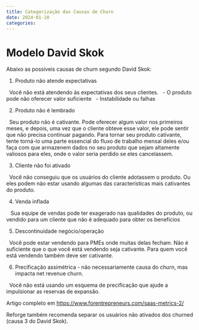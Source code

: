```yaml
---
title: Categorização das Causas de Churn
date: 2024-01-10
categories:
---
```


# Modelo David Skok

Abaixo as possíveis causas de churn segundo David Skok:

1) Produto não atende expectativas

  Você não está atendendo às expectativas dos seus clientes.
  - O produto pode não oferecer valor suficiente
  - Instabilidade ou falhas

2) Produto não é lembrado

  Seu produto não é cativante. Pode oferecer algum valor nos primeiros meses, e depois, uma vez que o cliente obteve esse valor, ele pode sentir que não precisa continuar pagando. Para tornar seu produto cativante, tente torná-lo uma parte essencial do fluxo de trabalho mensal deles e/ou faça com que armazenem dados no seu produto que sejam altamente valiosos para eles, onde o valor seria perdido se eles cancelassem.

3) Cliente não foi ativado

  Você não conseguiu que os usuários do cliente adotassem o produto. Ou eles podem não estar usando algumas das características mais cativantes do produto.

4) Venda inflada

   Sua equipe de vendas pode ter exagerado nas qualidades do produto, ou vendido para um cliente que não é adequado para obter os benefícios

5) Descontinuidade negócio/operação

  Você pode estar vendendo para PMEs onde muitas delas fecham. Não é suficiente que o que você está vendendo seja cativante. Para quem você está vendendo também deve ser cativante.

6) Precificação assimétrica - não necessariamente causa do churn, mas impacta net revenue churn.

  Você não está usando um esquema de precificação que ajude a impulsionar as reservas de expansão.

Artigo completo em
<https://www.forentrepreneurs.com/saas-metrics-2/>

Reforge também recomenda separar os usuários não ativados dos churned (causa 3 do David Skok). 
